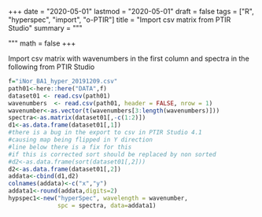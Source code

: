 
+++
date = "2020-05-01"
lastmod = "2020-05-01"
draft = false
tags = ["R", "hyperspec", "import", "o-PTIR"]
title = "Import csv matrix from PTIR Studio"
summary = """

"""
math = false
+++

Import csv matrix with wavenumbers in the first column and spectra in the following from PTIR Studio

```r
f="iNor_BA1_hyper_20191209.csv"
path01<-here::here("DATA",f)
dataset01 <- read.csv(path01)
wavenumbers  <- read.csv(path01, header = FALSE, nrow = 1)
wavenumber<-as.vector(t(wavenumbers[3:length(wavenumbers)]))
spectra<-as.matrix(dataset01[,-c(1:2)])
d1<-as.data.frame(dataset01[,1])
#there is a bug in the export to csv in PTIR Studio 4.1
#causing map being flipped in Y direction
#line below there is a fix for this
#if this is corrected sort should be replaced by non sorted
#d2<-as.data.frame(sort(dataset01[,2]))
d2<-as.data.frame(dataset01[,2])
addata<-cbind(d1,d2)
colnames(addata)<-c("x","y")
addata1<-round(addata,digits=2)
hypspec1<-new("hyperSpec", wavelength = wavenumber,
              spc = spectra, data=addata1)
```
